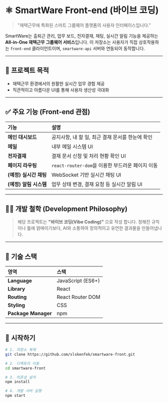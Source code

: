# ⚛️ SmartWare Front-end (바이브 코딩)

> "재택근무에 특화된 스마트 그룹웨어 플랫폼의 사용자 인터페이스입니다."

SmartWare는 출퇴근 관리, 업무 보드, 전자결재, 채팅, 실시간 알림 기능을 제공하는 **All-in-One 재택근무 그룹웨어 서비스**입니다. 이 저장소는 사용자가 직접 상호작용하는 `front-end` 클라이언트이며, `smartware-api` 서버와 연동되어 동작합니다.

---

## 🎯 프로젝트 목적

-   재택근무 환경에서의 원활한 실시간 업무 경험 제공
-   직관적이고 아름다운 UI를 통해 사용자 생산성 극대화

---

## ✅ 주요 기능 (Front-end 관점)

| 기능 | 설명 |
| :--- | :--- |
| **메인 대시보드** | 공지사항, 내 할 일, 최근 결재 문서를 한눈에 확인 |
| **메일** | 내부 메일 시스템 UI |
| **전자결재** | 결재 문서 신청 및 처리 현황 확인 UI |
| **페이지 라우팅** | `react-router-dom`을 이용한 부드러운 페이지 이동 |
| **(예정) 실시간 채팅** | WebSocket 기반 실시간 채팅 UI |
| **(예정) 알림 시스템** | 업무 상태 변경, 결재 요청 등 실시간 알림 UI |

---

## 👨‍💻 개발 철학 (Development Philosophy)

> 해당 프로젝트는  **"바이브 코딩(Vibe Coding)"** 으로 작성 합니다. 정해진 규칙이나 틀에 얽매이기보다, AI와 소통하여 창의적이고 유연한 결과물을 만들어냅니다.
---

## 🧰 기술 스택

| 영역 | 스택 |
| :--- | :--- |
| **Language** | JavaScript (ES6+) |
| **Library** | React |
| **Routing** | React Router DOM |
| **Styling** | CSS |
| **Package Manager**| npm |

---

## 🚀 시작하기

```bash
# 1. 저장소 복제
git clone https://github.com/slskenfek/smartware-front.git

# 2. 디렉토리 이동
cd smartware-front

# 3. 의존성 설치
npm install

# 4. 개발 서버 실행
npm start
```
